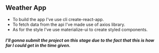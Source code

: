 ## Weather App

 - To build the app I've use cli create-react-app.
 - To fetch data from the api I've made use of axios library.
 - As for the style I've use materialize-ui to create styled components.

##### I'll gonna submit the project on this stage due to the fact that this is how far I could get in the time given.